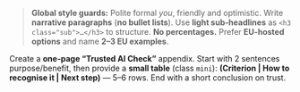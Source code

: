 > **Global style guards:** Polite formal *you*, friendly and optimistic. Write **narrative paragraphs** (**no bullet lists**).
> Use **light sub‑headlines** as `<h3 class="sub">…</h3>` to structure. **No percentages.** Prefer **EU‑hosted options** and name **2–3 EU examples**.

Create a **one‑page “Trusted AI Check”** appendix.
Start with 2 sentences purpose/benefit, then provide a **small table** (class `mini`):
**(Criterion | How to recognise it | Next step)** — 5–6 rows. End with a short conclusion on trust.
